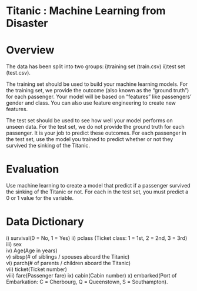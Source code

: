 # Titanic : Machine Learning from Disaster

# Overview 
The data has been split into two groups: i)training set (train.csv) ii)test set (test.csv).

The training set should be used to build your machine learning models. For the training set, we provide the outcome (also known as the “ground truth”) for each passenger. Your model will be based on “features” like passengers’ gender and class. You can also use feature engineering to create new features.

The test set should be used to see how well your model performs on unseen data. For the test set, we do not provide the ground truth for each passenger. It is your job to predict these outcomes. For each passenger in the test set, use the model you trained to predict whether or not they survived the sinking of the Titanic.

# Evaluation 
Use machine learning to create a model that predict if a passenger survived the sinking of the Titanic or not. For each in the test set, you must predict a 0 or 1 value for the variable.

# Data Dictionary
	                                     
i) survival(0 = No, 1 = Yes)
ii) pclass	(Ticket class: 1 = 1st, 2 = 2nd, 3 = 3rd)
iii) sex	
iv) Age(Age in years)	
v) sibsp(# of siblings / spouses aboard the Titanic)	
vi) parch(# of parents / children aboard the Titanic)	
vii) ticket(Ticket number)	
viii) fare(Passenger fare)
ix) cabin(Cabin number)	
x) embarked(Port of Embarkation: C = Cherbourg, Q = Queenstown, S = Southampton).

